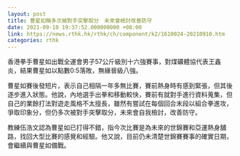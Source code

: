 ```yaml
---
layout: post
title: 曹星如稱多次被對手突擊取分　未來會檢討改善防守
date: 2021-09-10 19:37:52.000000000 +08:00
link: https://news.rthk.hk/rthk/ch/component/k2/1610024-20210910.htm
categories: rthk
---
```


香港拳手曹星如出戰全運會男子57公斤級別十六強賽事，對煤礦體協代表王鑫炎，結果曹星如以點數0:5落敗，無緣晉級八強。

曹星如賽後發短片，表示自己相隔一年多無比賽，賽前熱身時有感到緊張，但其後逐步進入狀態。他說，內地選手出拳和移動較快，賽前有就對手進行資料蒐集，但自己的業餘打法對遊走風格不太擅長，雖然有嘗試在每個回合末段以組合拳進攻，爭取印象分，但仍多次被對手突擊取分，未來會自我檢討，改善防守。

教練伍浩文認為曹星如已打得不錯，指今次比賽是為未來的世錦賽和亞運熱身舖路，找回大型比賽的感覺和經驗。他又說，目前仍未清楚世錦賽賽事的確實日期，會繼續與曹星如備戰。

